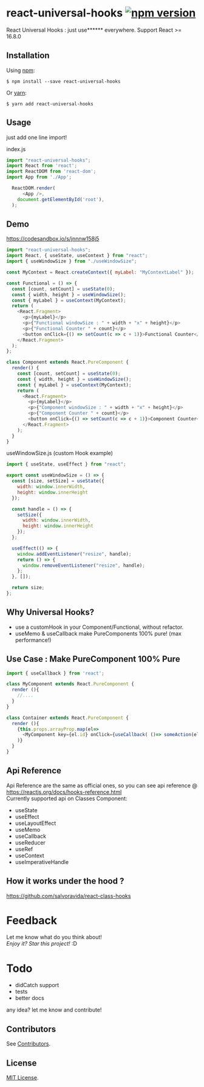 
# react-universal-hooks [![npm version](https://img.shields.io/npm/v/react-universal-hooks.svg?style=flat)](https://www.npmjs.org/package/react-universal-hooks) 

React Universal Hooks : just use****** everywhere. Support React >= 16.8.0

Installation
-----------
Using [npm](https://www.npmjs.com/):

    $ npm install --save react-universal-hooks

Or [yarn](https://yarnpkg.com/):

    $ yarn add react-universal-hooks

Usage
-----    
just add one line import!

index.js
```javascript
import "react-universal-hooks";
import React from 'react';
import ReactDOM from 'react-dom';
import App from './App';

  ReactDOM.render(
      <App />,
    document.getElementById('root'),
  );
```

Demo
---
https://codesandbox.io/s/jnnnw158j5

```javascript
import "react-universal-hooks";
import React, { useState, useContext } from "react";
import { useWindowSize } from "./useWindowSize";

const MyContext = React.createContext({ myLabel: "MyContextLabel" });

const Functional = () => {
  const [count, setCount] = useState(0);
  const { width, height } = useWindowSize();
  const { myLabel } = useContext(MyContext);
  return (
    <React.Fragment>
      <p>{myLabel}</p>
      <p>{"Functional windowSize : " + width + "x" + height}</p>
      <p>{"Functional Counter " + count}</p>
      <button onClick={() => setCount(c => c + 1)}>Functional Counter</button>
    </React.Fragment>
  );
};

class Component extends React.PureComponent {
  render() {
    const [count, setCount] = useState(0);
    const { width, height } = useWindowSize();
    const { myLabel } = useContext(MyContext);
    return (
      <React.Fragment>
        <p>{myLabel}</p>
        <p>{"Component windowSize : " + width + "x" + height}</p>
        <p>{"Component Counter " + count}</p>
        <button onClick={() => setCount(c => c + 1)}>Component Counter</button>
      </React.Fragment>
    );
  }
}

```

useWindowSize.js  (custom Hook example)
```javascript
import { useState, useEffect } from "react";

export const useWindowSize = () => {
  const [size, setSize] = useState({
    width: window.innerWidth,
    height: window.innerHeight
  });

  const handle = () => {
    setSize({
      width: window.innerWidth,
      height: window.innerHeight
    });
  };

  useEffect(() => {
    window.addEventListener("resize", handle);
    return () => {
      window.removeEventListener("resize", handle);
    };
  }, []);

  return size;
};
```

## Why Universal Hooks?
* use a customHook in your Component/Functional, without refactor. 
* useMemo & useCallback make PureComponents 100% pure! (max performance!)

## Use Case : Make PureComponent 100% Pure
```javascript
import { useCallback } from 'react';

class MyComponent extends React.PureComponent {
  render (){
    //....
  }
}

class Container extends React.PureComponent {
  render (){
    {this.props.arrayProp.map(el=>
      <MyComponent key={el.id} onClick={useCallback( ()=> someAction(el.id) , [el.id])} /> 
    )}
  }
}
```

## Api Reference
Api Reference are the same as official ones, so you can see api reference @ https://reactjs.org/docs/hooks-reference.html
<br/>
Currently supported api on Classes Component:

* useState
* useEffect
* useLayoutEffect
* useMemo
* useCallback
* useReducer
* useRef
* useContext
* useImperativeHandle

## How it works under the hood ?
https://github.com/salvoravida/react-class-hooks

# Feedback

Let me know what do you think about! <br>
*Enjoy it? Star this project!* :D

# Todo
* didCatch support
* tests
* better docs

any idea? let me know and contribute!

Contributors
------------
See [Contributors](https://github.com/salvoravida/react-universal-hooks/graphs/contributors).

License
-------
[MIT License](https://github.com/salvoravida/react-universal-hooks/blob/master/LICENSE.md).
